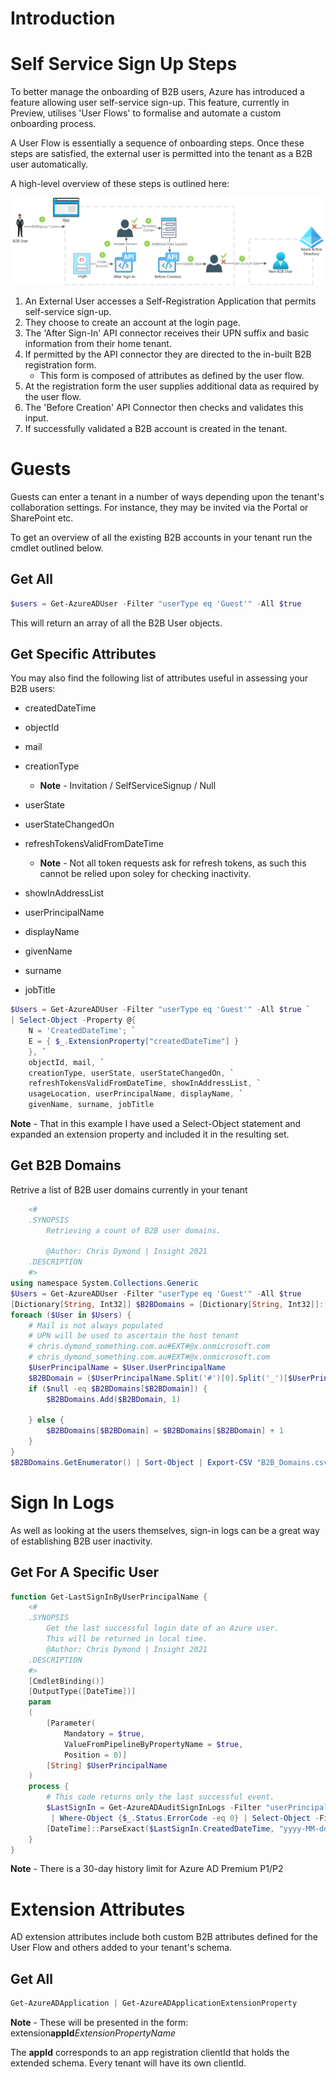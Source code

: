 # Introduction



# Self Service Sign Up Steps

To better manage the onboarding of B2B users, Azure has introduced a feature allowing user self-service sign-up. This feature, currently in Preview, utilises 'User Flows' to formalise and automate a custom onboarding process.

A User Flow is essentially a sequence of onboarding steps. Once these steps are satisfied, the external user is permitted into the tenant as a B2B user automatically. 

A high-level overview of these steps is outlined here:

![alt text](images/cdymond-azure-b2b-self-service-sign-up.png 'B2B Self-Service Sign-Up Flow')

1. An External User accesses a Self-Registration Application that permits self-service sign-up.
2. They choose to create an account at the login page.
3. The 'After Sign-In' API connector receives their UPN suffix and basic information from their home tenant.
4. If permitted by the API connector they are directed to the in-built B2B registration form.
   - This form is composed of attributes as defined by the user flow.
5. At the registration form the user supplies additional data as required by the user flow.
6. The 'Before Creation' API Connector then checks and validates this input.
7. If successfully validated a B2B account is created in the tenant.

# Guests

Guests can enter a tenant in a number of ways depending upon the tenant's collaboration settings. For instance, they may be invited via the Portal or SharePoint etc.

To get an overview of all the existing B2B accounts in your tenant run the cmdlet outlined below.

## Get All

```powershell
$users = Get-AzureADUser -Filter "userType eq 'Guest'" -All $true
```

This will return an array of all the B2B User objects.

## Get Specific Attributes

You may also find the following list of attributes useful in assessing your B2B users:

- createdDateTime
- objectId
- mail
- creationType

  - **Note** - Invitation / SelfServiceSignup / Null

- userState
- userStateChangedOn
- refreshTokensValidFromDateTime

  - **Note** - Not all token requests ask for refresh tokens, as such this cannot be relied upon soley for checking inactivity.

- showInAddressList
- userPrincipalName
- displayName
- givenName
- surname
- jobTitle

```powershell
$Users = Get-AzureADUser -Filter "userType eq 'Guest'" -All $true `
| Select-Object -Property @{
    N = 'CreatedDateTime'; `
    E = { $_.ExtensionProperty["createdDateTime"] }
    }, `
    objectId, mail, `
    creationType, userState, userStateChangedOn, `
    refreshTokensValidFromDateTime, showInAddressList, `
    usageLocation, userPrincipalName, displayName, `
    givenName, surname, jobTitle
```

**Note** - That in this example I have used a Select-Object statement and expanded an extension property and included it in the resulting set.

## Get B2B Domains

Retrive a list of B2B user domains currently in your tenant

```powershell
    <#
    .SYNOPSIS
        Retrieving a count of B2B user domains.

        @Author: Chris Dymond | Insight 2021
    .DESCRIPTION
    #>
using namespace System.Collections.Generic
$Users = Get-AzureADUser -Filter "userType eq 'Guest'" -All $true
[Dictionary[String, Int32]] $B2BDomains = [Dictionary[String, Int32]]::new()
foreach ($User in $Users) {
    # Mail is not always populated
    # UPN will be used to ascertain the host tenant
    # chris.dymond_something.com.au#EXT#@x.onmicrosoft.com
    # chris_dymond_something.com.au#EXT#@x.onmicrosoft.com
    $UserPrincipalName = $User.UserPrincipalName
    $B2BDomain = ($UserPrincipalName.Split('#')[0].Split('_')[$UserPrincipalName.Split('#')[0].Split('_').Count - 1]).ToLower()
    if ($null -eq $B2BDomains[$B2BDomain]) {
        $B2BDomains.Add($B2BDomain, 1)
        
    } else {
        $B2BDomains[$B2BDomain] = $B2BDomains[$B2BDomain] + 1
    }
}
$B2BDomains.GetEnumerator() | Sort-Object | Export-CSV "B2B_Domains.csv" -NoTypeInformation
```

# Sign In Logs

As well as looking at the users themselves, sign-in logs can be a great way of establishing B2B user inactivity.

## Get For A Specific User

```powershell
function Get-LastSignInByUserPrincipalName {
    <#
    .SYNOPSIS
        Get the last successful login date of an Azure user.
        This will be returned in local time.
        @Author: Chris Dymond | Insight 2021
    .DESCRIPTION
    #>
    [CmdletBinding()]
    [OutputType([DateTime])]
    param
    (
        [Parameter(
            Mandatory = $true,
            ValueFromPipelineByPropertyName = $true,
            Position = 0)]
        [String] $UserPrincipalName
    )
    process {
        # This code returns only the last successful event.
        $LastSignIn = Get-AzureADAuditSignInLogs -Filter "userPrincipalName eq '$UserPrincipalName'" `
         | Where-Object {$_.Status.ErrorCode -eq 0} | Select-Object -First 1
        [DateTime]::ParseExact($LastSignIn.CreatedDateTime, "yyyy-MM-ddTHH:mm:ssZ", $null)
    }
}
```

**Note** - There is a 30-day history limit for Azure AD Premium P1/P2

# Extension Attributes

AD extension attributes include both custom B2B attributes defined for the User Flow and others added to your tenant's schema.

## Get All

```powershell
Get-AzureADApplication | Get-AzureADApplicationExtensionProperty
```

**Note** - These will be presented in the form: extension**appId**_ExtensionPropertyName_

The **appId** corresponds to an app registration clientId that holds the extended schema. Every tenant will have its own clientId.
